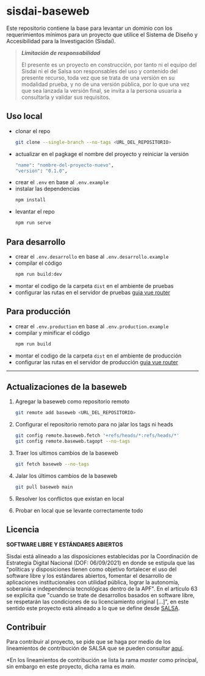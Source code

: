 # sisdai-baseweb

Este repositorio contiene la base para levantar un dominio con los requerimientos mínimos para un proyecto que utilice 
el Sistema de Diseño y Accesibilidad para la Investigación (Sisdai).

> **_Limitación de responsabilidad_**
> 
> El presente es un proyecto en construcción, por tanto ni el equipo del Sisdai 
> ni el de Salsa son responsables del uso y contenido del presente recurso, 
> toda vez que se trata de una versión en su modalidad prueba, y no de una 
> versión pública, por lo que una vez que sea lanzada la versión final, 
> se invita a la persona usuaria a consultarla y validar sus requisitos.


## Uso local
- clonar el repo
  ```bash
  git clone --single-branch --no-tags <URL_DEL_REPOSITORIO>

  ```
- actualizar en el pagkage el nombre del proyecto y reiniciar la versión
  ```bash
  "name": "nombre-del-proyecto-nuevo",
  "version": "0.1.0",

  ```
- crear el `.env` en base al `.env.example`
- instalar las dependencias 
  ```bash
  npm install
  ```
- levantar el repo
  ```bash
  npm run serve
  ```

## Para desarrollo
- crear el `.env.desarrollo` en base al `.env.desarrollo.example`
- compilar el código
  ```bash
  npm run build:dev
  ```
- montar el codigo de la carpeta `dist` en el ambiente de pruebas
- configurar las rutas en el servidor de pruebas [guia vue router](https://router.vuejs.org/guide/essentials/history-mode.html#apache)

## Para producción
- crear el `.env.production` en base al `.env.production.example`
- compilar y minificar el código
  ```bash
  npm run build
  ```
- montar el codigo de la carpeta `dist` en el ambiente de producción
- configurar las rutas en el servidor de producción [guia vue router](https://router.vuejs.org/guide/essentials/history-mode.html#apache)

___

## Actualizaciones de la baseweb

1. Agregar la baseweb como repositorio remoto
    ```bash
    git remote add baseweb <URL_DEL_REPOSITORIO>
    ```

2. Configurar el repositorio remoto para no jalar los tags ni heads
    ```bash
    git config remote.baseweb.fetch '+refs/heads/*:refs/heads/*'
    git config remote.baseweb.tagopt --no-tags 
    ```

3. Traer los ultimos cambios de la baseweb
    ```bash
    git fetch baseweb --no-tags

    ```

4. Jalar los últimos cambios de la baseweb
    ```bash
    git pull baseweb main
    ```
5. Resolver los conflictos que existan en local
6. Probar en local que se levante correctamente todo

## Licencia

**SOFTWARE LIBRE Y ESTÁNDARES ABIERTOS**

Sisdai está alineado a las disposiciones establecidas por la Coordinación de Estrategia Digital Nacional (DOF: 06/09/2021) en donde se estipula que las "políticas y disposiciones tienen como objetivo fortalecer el uso del software libre y los estándares abiertos, fomentar el desarrollo de aplicaciones institucionales con utilidad pública, lograr la autonomía, soberanía e independencia tecnológicas dentro de la APF". En el artículo 63 se explicita que "cuando se trate de desarrollos basados en software libre, se respetarán las condiciones de su licenciamiento original [...]", en este sentido este proyecto está alineado a lo que se define desde [SALSA](https://salsa.crip.conacyt.mx/).

## Contribuir

Para contribuir al proyecto, se pide que se haga por medio de los lineamientos de contribución de SALSA que se
pueden consultar [aquí](https://salsa.crip.conacyt.mx/guidelines/contribute/).

*En los lineamientos de contribución se lista la rama _master_ como principal, sin embargo en este proyecto, dicha
rama es _main_.

